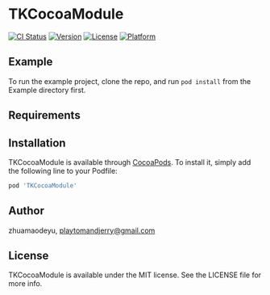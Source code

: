 # TKCocoaModule

[![CI Status](https://img.shields.io/travis/zhuamaodeyu/TKCocoaModule.svg?style=flat)](https://travis-ci.org/zhuamaodeyu/TKCocoaModule)
[![Version](https://img.shields.io/cocoapods/v/TKCocoaModule.svg?style=flat)](https://cocoapods.org/pods/TKCocoaModule)
[![License](https://img.shields.io/cocoapods/l/TKCocoaModule.svg?style=flat)](https://cocoapods.org/pods/TKCocoaModule)
[![Platform](https://img.shields.io/cocoapods/p/TKCocoaModule.svg?style=flat)](https://cocoapods.org/pods/TKCocoaModule)

## Example

To run the example project, clone the repo, and run `pod install` from the Example directory first.

## Requirements

## Installation

TKCocoaModule is available through [CocoaPods](https://cocoapods.org). To install
it, simply add the following line to your Podfile:

```ruby
pod 'TKCocoaModule'
```

## Author

zhuamaodeyu, playtomandjerry@gmail.com

## License

TKCocoaModule is available under the MIT license. See the LICENSE file for more info.
